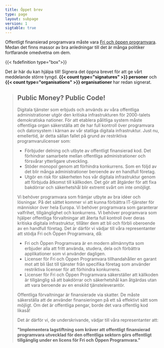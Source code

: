 ```yaml
---
title: Öppet brev
type: page
layout: subpage
version: 1
sigtable: true
---
```


Offentligt finansierad programvara måste vara [Fri och öppen programvara][fs].
Medan det finns massor av bra anledningar till det är många politiker
fortfarande omedvetna om dem.

{{< fsdefinition type="box">}}

Det är här du kan hjälpa till! Signera det öppna brevet för att ge vårt
meddelande större tyngd. **{{< count type="signatures" >}} personer** och **{{<
count type="organisations" >}} organisationer** har redan signerat.

> ## Public Money? Public Code!
>
> Digitala tjänster som erbjuds och används av våra offentliga administrationer
> utgör den kritiska infrastrukturen för 2000-talets demokratiska nationer. För
> att etablera pålitliga system måste offentliga organ säkerställa att de har
> full kontroll över programvara och datorsystem i kärnan av vår statliga
> digitala infrastruktur. Just nu, emellertid, är detta sällan fallet på grund av
> restriktiva programvarulicenser som:
>
> * Förbjuder delning och utbyte av offentligt finansierad kod. Det förhindrar
>   samarbete mellan offentliga administrationer och försvårar ytterligare
>   utveckling.
> * Stöder monopol genom att förhindra konkurrens. Som en följd av det blir många
>   administrationer beroende av en handfull företag.
> * Utgör en risk för säkerheten hos vår digitala infrastruktur genom att förbjuda
>   åtkomst till källkoden. Det gör att åtgärder för att fixa bakdörrar och
>   säkerhetshål blir extremt svårt om inte omöjligt.
>
> Vi behöver programvara som främjar utbyte av bra idéer och lösningar. På det
> sättet kommer vi att kunna förbättra IT-tjänster för människor över hela
> Europa. Vi behöver programvara som garanterar valfrihet, tillgänglighet och
> konkurrens. Vi behöver programvara som hjälper offentliga förvaltningar att
> återta full kontroll över deras kritiska digitala infrastruktur, tillåter dem
> att bli och förbli oberoende av en handfull företag. Det är därför vi vädjar
> till våra representanter att stödja Fri och Öppen Programvara, då:
>
> * Fri och Öppen Programvara är en modern allmännytta som erbjuder alla att
>   fritt använda, studera, dela och förbättra applikationer som vi använder
>   dagligen.
> * Licenser för Fri och Öppen Programvara tillhandahåller en garant mot att bli
>   låst till tjänster från specifika företag som använder restriktiva licenser
>   för att förhindra konkurrens.
> * Licenser för Fri och Öppen Programvara säkerställer att källkoden är
>   tillgänglig så att bakdörrar och säkerhetshål kan åtgärdas utan att vara
>   beroende av en enskild tjänsteleverantör.
>
> Offentliga förvaltningar är finansierade via skatter. De måste säkerställa att
> de använder finansieringen på ett så effektivt sätt som möjligt. Om det är
> offentliga pengar, borde det vara offentlig kod likaså!
>
> Det är därför vi, de underskrivande, vädjar till våra representanter att:
>
> **"Implementera lagstiftning som kräver att offentligt finansierad programvara
> utvecklad för den offentliga sektorn görs offentligt tillgänglig under en
> licens för Fri och Öppen Programvara."**

[fs]: https://fsfe.org/freesoftware/basics/summary.html "Fri Programvara ger alla rätten att använda, studera, dela och förbättra programvara. Denna rätt hjälper till att främja andra fundamentala friheter som yttrandefrihet, fri press och integritet"
